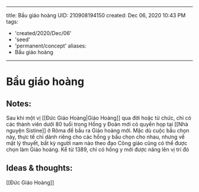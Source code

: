 
---
title: Bầu giáo hoàng
UID: 210908194150
created: Dec 06, 2020 10:43 PM
tags:
  - 'created/2020/Dec/06'
  - 'seed'
  - 'permanent/concept'
aliases:
  - Bầu giáo hoàng
---
# Bầu giáo hoàng

## Notes:
Sau khi một vị [[Đức Giáo Hoàng|Giáo Hoàng]] qua đời hoặc từ chức, chỉ có các thành viên dưới 80 tuổi trong Hồng y Đoàn mới có quyền họp tại [[Nhà nguyện Sistine]] ở Rôma để bầu ra Giáo hoàng mới. Mặc dù cuộc bầu chọn này, thực tế chỉ dành riêng cho các hồng y bầu chọn cho nhau, nhưng về mặt lý thuyết, bất kỳ người nam nào theo đạo Công giáo cũng có thể được chọn làm Giáo hoàng. Kể từ 1389, chỉ có hồng y mới được nâng lên vị trí đó

## Ideas & thoughts:
[[Đức Giáo Hoàng]]
